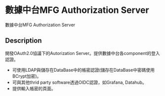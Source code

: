 # 數據中台MFG Authorization Server

數據中台MFG Authorization Server

## Description
開發OAuth2.0協議下的Autorization Server。提供數據中台各component的登入認證。
- 可使用LDAP與儲存在DataBase中的帳密認證(儲存在DataBase中密碼使用BCrypt加密)。
- 可與其他thrid party software透過OIDC認證，如Grafana, Datahub。
- 提供輸入帳密的頁面。

